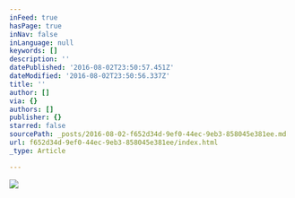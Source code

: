 ```yaml
---
inFeed: true
hasPage: true
inNav: false
inLanguage: null
keywords: []
description: ''
datePublished: '2016-08-02T23:50:57.451Z'
dateModified: '2016-08-02T23:50:56.337Z'
title: ''
author: []
via: {}
authors: []
publisher: {}
starred: false
sourcePath: _posts/2016-08-02-f652d34d-9ef0-44ec-9eb3-858045e381ee.md
url: f652d34d-9ef0-44ec-9eb3-858045e381ee/index.html
_type: Article

---
```

![](https://the-grid-user-content.s3-us-west-2.amazonaws.com/bd13b8a6-9b7d-42b0-b43e-d5dfe79e55ea.png)